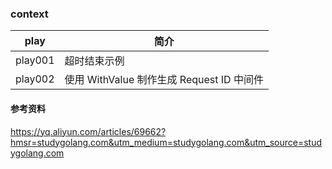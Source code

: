### context

|play|简介|
|---|---|
|play001|超时结束示例|
|play002|使用 WithValue 制作生成 Request ID 中间件|

#### 参考资料
https://yq.aliyun.com/articles/69662?hmsr=studygolang.com&utm_medium=studygolang.com&utm_source=studygolang.com